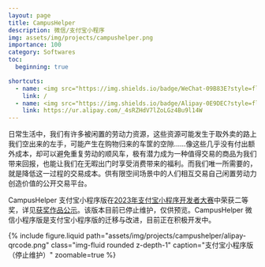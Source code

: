 ```yaml
---
layout: page
title: CampusHelper
description: 微信/支付宝小程序
img: assets/img/projects/campushelper.png
importance: 100
category: Softwares
toc:
  beginning: true

shortcuts:
  - name: <img src="https://img.shields.io/badge/WeChat-09B83E?style=flat&logo=wechat&logoColor=white">
    link: /
  - name: <img src="https://img.shields.io/badge/Alipay-0E9DEC?style=flat&logo=alipay&logoColor=white">
    link: https://ur.alipay.com/_4sRZHdV7lZoLGz4Bu9l14W
---
```


日常生活中，我们有许多被闲置的劳动力资源，这些资源可能发生于取外卖的路上我们空出来的左手，可能产生在购物归来的车筐的空隙……像这些几乎没有付出额外成本，却可以避免重复劳动的顺风车，极有潜力成为一种值得交易的商品为我们带来回报，也能让我们在无暇出门时享受消费带来的福利。而我们唯一所需要的，就是降低这一过程的交易成本。供有限空间场景中的人们相互交易自己闲置劳动力创造价值的公开交易平台。

CampusHelper 支付宝小程序版在[2023年支付宝小程序开发者大赛](https://open.alipay.com/portal/forum/competition/2023)中荣获二等奖，详见[获奖作品公示](https://open.alipay.com/portal/forum/competition/2023?isWorkshow=true)。该版本目前已停止维护，仅供预览。CampusHelper 微信小程序版是支付宝小程序版的迁移与改进，目前正在积极开发中。

<div class="row mt-3">
  <div class="col-sm-3 mt-3 mt-md-0"></div>
  <div class="col-sm-6 mt-3 mt-md-0">
    {% include figure.liquid
      path="assets/img/projects/campushelper/alipay-qrcode.png"
      class="img-fluid rounded z-depth-1"
      caption="支付宝小程序版（停止维护）"
      zoomable=true
    %}
  </div>
  <div class="col-sm-3 mt-3 mt-md-0"></div>
</div>
